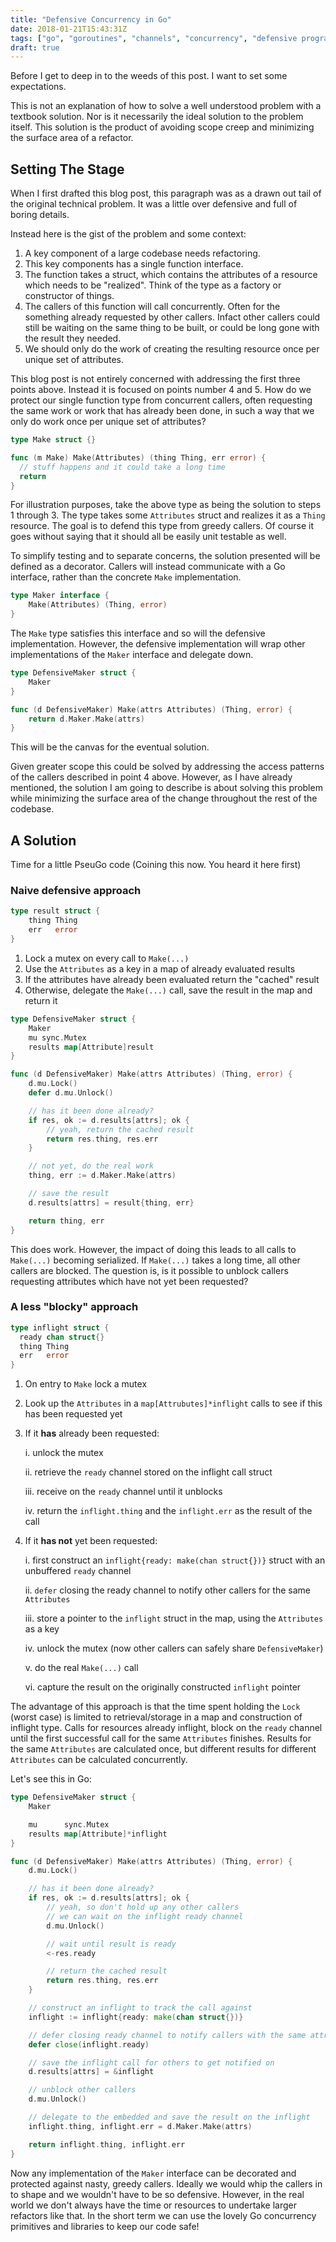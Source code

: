 ```yaml
---
title: "Defensive Concurrency in Go"
date: 2018-01-21T15:43:31Z
tags: ["go", "goroutines", "channels", "concurrency", "defensive programming"]
draft: true
---
```


Before I get to deep in to the weeds of this post. I want to set some expectations.

This is not an explanation of how to solve a well understood problem with a textbook solution. Nor is it necessarily the ideal solution to the problem itself.
This solution is the product of avoiding scope creep and minimizing the surface area of a refactor.

## Setting The Stage

When I first drafted this blog post, this paragraph was as a drawn out tail of the original technical problem. It was a little over defensive and full of boring details. 

Instead here is the gist of the problem and some context:

1. A key component of a large codebase needs refactoring.
2. This key components has a single function interface.
3. The function takes a struct, which contains the attributes of a resource which needs to be "realized". Think of the type as a factory or constructor of things.
4. The callers of this function will call concurrently. Often for the something already requested by other callers. Infact other callers could still be waiting on the same thing to be built, or could be long gone with the result they needed.
5. We should only do the work of creating the resulting resource once per unique set of attributes.

This blog post is not entirely concerned with addressing the first three points above. Instead it is focused on points number 4 and 5.
How do we protect our single function type from concurrent callers, often requesting the same work or work that has already been done, in such a way that we only do work once per unique set of attributes?

```go
type Make struct {}

func (m Make) Make(Attributes) (thing Thing, err error) {
  // stuff happens and it could take a long time
  return
}
```

For illustration purposes, take the above type as being the solution to steps 1 through 3. The type takes some `Attributes` struct and realizes it as a `Thing` resource.
The goal is to defend this type from greedy callers. Of course it goes without saying that it should all be easily unit testable as well.

To simplify testing and to separate concerns, the solution presented will be defined as a decorator. Callers will instead communicate with a Go interface, rather than the concrete `Make` implementation.

```go
type Maker interface {
    Make(Attributes) (Thing, error)
}
```

The `Make` type satisfies this interface and so will the defensive implementation. However, the defensive implementation will wrap other implementations of the `Maker` interface and delegate down.

```go
type DefensiveMaker struct {
    Maker
}

func (d DefensiveMaker) Make(attrs Attributes) (Thing, error) {
    return d.Maker.Make(attrs)
}
```

This will be the canvas for the eventual solution.

Given greater scope this could be solved by addressing the access patterns of the callers described in point 4 above. However, as I have already mentioned, the solution I am going to describe is about solving this problem while minimizing the surface area of the change throughout the rest of the codebase.

## A Solution

Time for a little PseuGo code (Coining this now. You heard it here first)

### Naive defensive approach 

```go
type result struct {
    thing Thing
    err   error
}
```

1. Lock a mutex on every call to `Make(...)`
2. Use the `Attributes` as a key in a map of already evaluated results
3. If the attributes have already been evaluated return the "cached" result
4. Otherwise, delegate the `Make(...)` call, save the result in the map and return it

```go
type DefensiveMaker struct {
    Maker
    mu sync.Mutex
    results map[Attribute]result
}

func (d DefensiveMaker) Make(attrs Attributes) (Thing, error) {
    d.mu.Lock()
    defer d.mu.Unlock()

    // has it been done already?
    if res, ok := d.results[attrs]; ok {
        // yeah, return the cached result
        return res.thing, res.err
    }

    // not yet, do the real work
    thing, err := d.Maker.Make(attrs)

    // save the result
    d.results[attrs] = result{thing, err}

    return thing, err
}
```

This does work. However, the impact of doing this leads to all calls to `Make(...)` becoming serialized. If `Make(...)` takes a long time, all other callers are blocked. The question is, is it possible to unblock callers requesting attributes which have not yet been requested?

### A less "blocky" approach 

```go
type inflight struct {
  ready chan struct{}
  thing Thing
  err   error
}
```

1. On entry to `Make` lock a mutex
2. Look up the `Attributes` in a `map[Attrubutes]*inflight` calls to see if this has been requested yet
3. If it **has** already been requested:

    i. unlock the mutex

    ii. retrieve the `ready` channel stored on the inflight call struct

    iii. receive on the `ready` channel until it unblocks

    iv. return the `inflight.thing` and the `inflight.err` as the result of the call

4. If it **has not** yet been requested:

    i. first construct an `inflight{ready: make(chan struct{})}` struct with an unbuffered `ready` channel

    ii. `defer` closing the ready channel to notify other callers for the same `Attributes` 

    iii. store a pointer to the `inflight` struct in the map, using the `Attributes` as a key 

    iv. unlock the mutex (now other callers can safely share `DefensiveMaker`)

    v. do the real `Make(...)` call 

    vi. capture the result on the originally constructed `inflight` pointer 

The advantage of this approach is that the time spent holding the `Lock` (worst case) is limited to retrieval/storage in a map and construction of inflight type. Calls for resources already inflight, block on the `ready` channel until the first successful call for the same `Attributes` finishes. Results for the same `Attributes` are calculated once, but different results for different `Attributes` can be calculated concurrently.

Let's see this in Go:

```go
type DefensiveMaker struct {
    Maker

    mu      sync.Mutex
    results map[Attribute]*inflight
}

func (d DefensiveMaker) Make(attrs Attributes) (Thing, error) {
    d.mu.Lock()

    // has it been done already?
    if res, ok := d.results[attrs]; ok {
        // yeah, so don't hold up any other callers
        // we can wait on the inflight ready channel
        d.mu.Unlock()

        // wait until result is ready
        <-res.ready

        // return the cached result
        return res.thing, res.err
    }

    // construct an inflight to track the call against
    inflight := inflight{ready: make(chan struct{})}

    // defer closing ready channel to notify callers with the same attributes
    defer close(inflight.ready)

    // save the inflight call for others to get notified on
    d.results[attrs] = &inflight

    // unblock other callers
    d.mu.Unlock()

    // delegate to the embedded and save the result on the inflight 
    inflight.thing, inflight.err = d.Maker.Make(attrs)

    return inflight.thing, inflight.err 
}
```

Now any implementation of the `Maker` interface can be decorated and protected against nasty, greedy callers. Ideally we would whip the callers in to shape and we wouldn't have to be so defensive. However, in the real world we don't always have the time or resources to undertake larger refactors like that. In the short term we can use the lovely Go concurrency primitives and libraries to keep our code safe! 
